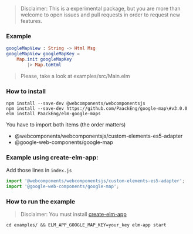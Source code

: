 > Disclaimer: This is a experimental package, but you are more than welcome to open issues and pull requests in order to request new features.

### Example

```elm
googleMapView : String -> Html Msg
googleMapView googleMapKey =
    Map.init googleMapKey
        |> Map.toHtml
```

> Please, take a look at examples/src/Main.elm

### How to install

```
npm install --save-dev @webcomponents/webcomponentsjs
npm install --save-dev https://github.com/PaackEng/google-map\#v3.0.0
elm install PaackEng/elm-google-maps
```

You have to import both items (the order matters)

- @webcomponents/webcomponentsjs/custom-elements-es5-adapter
- @google-web-components/google-map

### Example using create-elm-app:

Add those lines in `index.js`

```js
import '@webcomponents/webcomponentsjs/custom-elements-es5-adapter';
import '@google-web-components/google-map';
```

### How to run the example

> Disclaimer: You must install [create-elm-app](https://github.com/halfzebra/create-elm-app)

```
cd examples/ && ELM_APP_GOOGLE_MAP_KEY=your_key elm-app start
```
